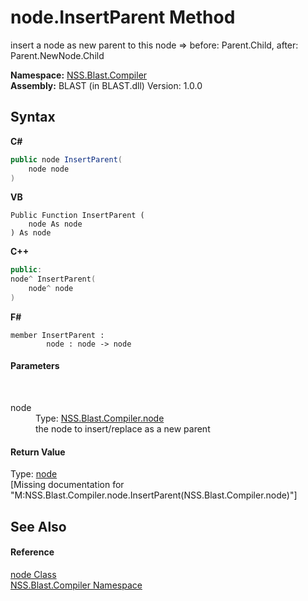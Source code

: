 # node.InsertParent Method 
 

insert a node as new parent to this node => before: Parent.Child, after: Parent.NewNode.Child

**Namespace:**&nbsp;<a href="26a25caa-f50b-92ad-f15c-dbb9db1493ae">NSS.Blast.Compiler</a><br />**Assembly:**&nbsp;BLAST (in BLAST.dll) Version: 1.0.0

## Syntax

**C#**<br />
``` C#
public node InsertParent(
	node node
)
```

**VB**<br />
``` VB
Public Function InsertParent ( 
	node As node
) As node
```

**C++**<br />
``` C++
public:
node^ InsertParent(
	node^ node
)
```

**F#**<br />
``` F#
member InsertParent : 
        node : node -> node 

```


#### Parameters
&nbsp;<dl><dt>node</dt><dd>Type: <a href="7dc9b7e9-64ad-f224-ae1a-4e6639739f56">NSS.Blast.Compiler.node</a><br />the node to insert/replace as a new parent</dd></dl>

#### Return Value
Type: <a href="7dc9b7e9-64ad-f224-ae1a-4e6639739f56">node</a><br />\[Missing <returns> documentation for "M:NSS.Blast.Compiler.node.InsertParent(NSS.Blast.Compiler.node)"\]

## See Also


#### Reference
<a href="7dc9b7e9-64ad-f224-ae1a-4e6639739f56">node Class</a><br /><a href="26a25caa-f50b-92ad-f15c-dbb9db1493ae">NSS.Blast.Compiler Namespace</a><br />
